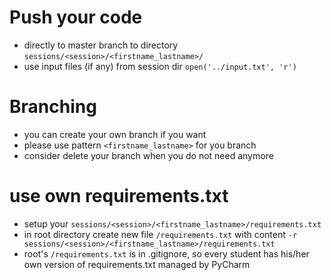 # Push your code
- directly to master branch to directory `sessions/<session>/<firstname_lastname>/`
- use input files (if any) from session dir `open('../input.txt', 'r')`

# Branching
- you can create your own branch if you want
- please use pattern `<firstname_lastname>` for you branch
- consider delete your branch when you do not need anymore 

# use own requirements.txt
- setup your `sessions/<session>/<firstname_lastname>/requirements.txt`
- in root directory create new file `/requirements.txt` with content 
  `-r sessions/<session>/<firstname_lastname>/requirements.txt`
- root's `/requirements.txt` is in .gitignore, so every student has his/her own version of requirements.txt managed by PyCharm